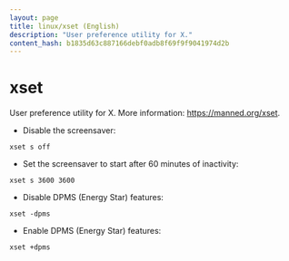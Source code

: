 ```yaml
---
layout: page
title: linux/xset (English)
description: "User preference utility for X."
content_hash: b1835d63c887166debf0adb8f69f9f9041974d2b
---
```

# xset

User preference utility for X.
More information: <https://manned.org/xset>.

- Disable the screensaver:

`xset s off`

- Set the screensaver to start after 60 minutes of inactivity:

`xset s 3600 3600`

- Disable DPMS (Energy Star) features:

`xset -dpms`

- Enable DPMS (Energy Star) features:

`xset +dpms`
